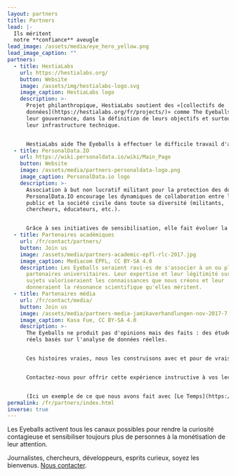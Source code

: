 ```yaml
---
layout: partners
title: Partners
lead: |-
  Ils méritent
  notre **confiance** aveugle
lead_image: /assets/media/eye_hero_yellow.png
lead_image_caption: ""
partners:
  - title: HestiaLabs
    url: https://hestialabs.org/
    button: Website
    image: /assets/img/hestialabs-logo.svg
    image_caption: HestiaLabs logo
    description: >-
      Projet philanthropique, HestiaLabs soutient des «[collectifs de
      données](https://hestialabs.org/fr/projects/)» comme The Eyeballs dans
      leur gouvernance, dans la définition de leurs objectifs et surtout dans
      leur infrastructure technique.


      HestiaLabs aide The Eyeballs à effectuer le difficile travail d'analyse des données collectées et à les transformer en informations exploitables pour ses membres, dans le respect le plus total de leur vie privée.
  - title: PersonalData.IO
    url: https://wiki.personaldata.io/wiki/Main_Page
    button: Website
    image: /assets/media/partners-personaldata-logo.png
    image_caption: PersonalData.io logo
    description: >-
      Association à but non lucratif militant pour la protection des données,
      PersonalData.IO encourage les dynamiques de collaboration entre le grand
      public et la société civile dans toute sa diversité (militants,
      chercheurs, éducateurs, etc.).


      Grâce à ses initiatives de sensibilisation, elle fait évoluer la perception de problématiques telles que celle des Eyeballs et encourage les individus à devenir acteurs de changement.
  - title: Partenaires académiques
    url: /fr/contact/partners/
    button: Join us
    image: /assets/media/partners-academic-epfl-rlc-2017.jpg
    image_caption: Mediacom EPFL, CC BY-SA 4.0
    description: Les Eyeballs seraient ravi·es de s'associer à un ou plusieurs
      partenaires universitaires. Leur expertise et leur légitimité sur nos
      sujets valoriseraient les connaissances que nous créons et leur
      donneraient la résonance scientifique qu'elles méritent.
  - title: Partenaires média
    url: /fr/contact/media/
    button: Join us
    image: /assets/media/partners-media-jamikaverhandlungen-nov-2017-7.jpg
    image_caption: Kasa Fue, CC BY-SA 4.0
    description: >-
      The Eyeballs ne produit pas d'opinions mais des faits : des études de cas
      réels basés sur l'analyse de données réelles.


      Ces histoires vraies, nous les construisons avec et pour de vrais gens, et non à leur insu.


      Contactez-nous pour offrir cette expérience instructive à vos lecteurs/auditeurs/spectateurs.


      (Ici un exemple de ce que nous avons fait avec [Le Temps](https://www.letemps.ch/societe/reprenez-controle-vos-donnees-temps-propose-une-experience-participative))
permalink: /fr/partners/index.html
inverse: true
---
```

Les Eyeballs activent tous les canaux possibles pour rendre la curiosité contagieuse et sensibiliser toujours plus de personnes à la monétisation de leur attention.

Journalistes, chercheurs, développeurs, esprits curieux, soyez les bienvenus. [Nous contacter](https://eyeballs.hestialabs.org/fr/contact/partners/).